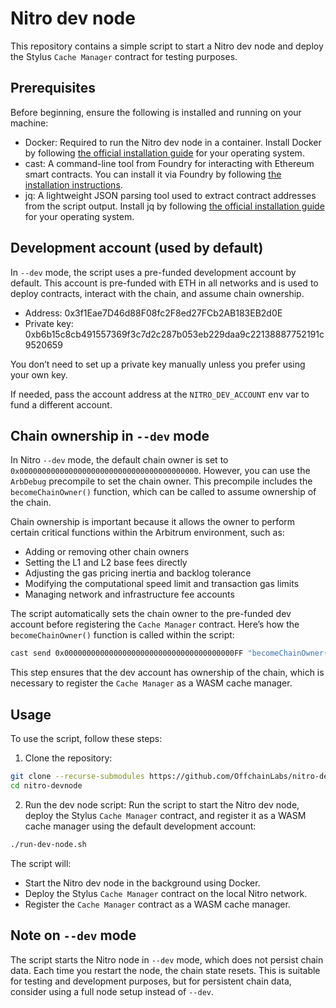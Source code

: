# Nitro dev node

This repository contains a simple script to start a Nitro dev node and deploy the Stylus `Cache Manager` contract for testing purposes.

## Prerequisites

Before beginning, ensure the following is installed and running on your machine:

- Docker: Required to run the Nitro dev node in a container. Install Docker by following [the official installation guide](https://docs.docker.com/get-started/get-docker/) for your operating system.
- cast: A command-line tool from Foundry for interacting with Ethereum smart contracts. You can install it via Foundry by following [the installation instructions](https://book.getfoundry.sh/getting-started/installation).
- jq: A lightweight JSON parsing tool used to extract contract addresses from the script output. Install jq by following [the official installation guide](https://jqlang.github.io/jq/download/) for your operating system.

## Development account (used by default)

In `--dev` mode, the script uses a pre-funded development account by default. This account is pre-funded with ETH in all networks and is used to deploy contracts, interact with the chain, and assume chain ownership.

- Address: 0x3f1Eae7D46d88F08fc2F8ed27FCb2AB183EB2d0E
- Private key: 0xb6b15c8cb491557369f3c7d2c287b053eb229daa9c22138887752191c9520659

You don’t need to set up a private key manually unless you prefer using your own key.

If needed, pass the account address at the `NITRO_DEV_ACCOUNT` env var to fund a different account.

## Chain ownership in `--dev` mode

In Nitro `--dev` mode, the default chain owner is set to `0x0000000000000000000000000000000000000000`. However, you can use the `ArbDebug` precompile to set the chain owner. This precompile includes the `becomeChainOwner()` function, which can be called to assume ownership of the chain.

Chain ownership is important because it allows the owner to perform certain critical functions within the Arbitrum environment, such as:

- Adding or removing other chain owners
- Setting the L1 and L2 base fees directly
- Adjusting the gas pricing inertia and backlog tolerance
- Modifying the computational speed limit and transaction gas limits
- Managing network and infrastructure fee accounts

The script automatically sets the chain owner to the pre-funded dev account before registering the `Cache Manager` contract. Here’s how the `becomeChainOwner()` function is called within the script:

```bash
cast send 0x00000000000000000000000000000000000000FF "becomeChainOwner()" --private-key 0xb6b15c8cb491557369f3c7d2c287b053eb229daa9c22138887752191c9520659 --rpc-url http://127.0.0.1:8547
```

This step ensures that the dev account has ownership of the chain, which is necessary to register the `Cache Manager` as a WASM cache manager.


## Usage

To use the script, follow these steps:

1. Clone the repository:

```bash
git clone --recurse-submodules https://github.com/OffchainLabs/nitro-devnode.git
cd nitro-devnode
```

2. Run the dev node script:
Run the script to start the Nitro dev node, deploy the Stylus `Cache Manager` contract, and register it as a WASM cache manager using the default development account:

```bash
./run-dev-node.sh
```

The script will:

- Start the Nitro dev node in the background using Docker.
- Deploy the Stylus `Cache Manager` contract on the local Nitro network.
- Register the `Cache Manager` contract as a WASM cache manager.

## Note on `--dev` mode

The script starts the Nitro node in `--dev` mode, which does not persist chain data. Each time you restart the node, the chain state resets. This is suitable for testing and development purposes, but for persistent chain data, consider using a full node setup instead of `--dev`.
